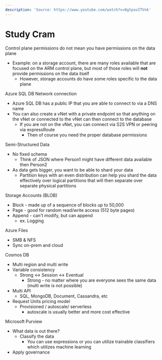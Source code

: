 ```yaml
---
description: 'Source: https://www.youtube.com/watch?v=0gtpasITVnk'
---
```


# Study Cram

Control plane permissions do not mean you have permissions on the data plane

* Example: on a storage account, there are many roles available that are focused on the ARM control plane, but most of those roles will **not** provide permissions on the data itself
  * However, storage accounts do have some roles specific to the data plane



Azure SQL DB Network connection

* Azure SQL DB has a public IP that you are able to connect to via a DNS name
* You can also create a vNet with a private endpoint so that anything on the vNet or connected to the vNet can then connect to the database
  * If you are not on the vNet, you can connect via S2S VPN or peering via expressRoute
    * Then of course you need the proper database permissions&#x20;

Semi-Structured Data

* No fixed schema
  * Think of JSON where Person1 might have different data available then Person2
* As data gets bigger, you want to be able to shard your data
  * Partition keys with an even distribution can help you shard the data effectively over logical partitions that will then separate over separate physical partitions&#x20;

Storage Accounts (BLOB)

* Block - made up of a sequence of blocks up to 50,000
* Page - good for random read/write access (512 byte pages)
* Append - can't modify, but can append&#x20;
  * ex. Logging

Azure Files

* SMB & NFS
* Sync on-prem and cloud

Cosmos DB

* Multi region and multi write
* Variable consistency
  * Strong <-> Session <-> Eventual
    * Strong - no matter where you are everyone sees the same data (multi write is not possible)
* Multi API
  * SQL, MongoDB, Document, Cassandra, etc&#x20;
* Request Units pricing model
  * Provisioned / autoscale/ serverless
    * autoscale is usually better and more cost effective

Microsoft Purview

* What data is out there?
  * Classify the data
    * You can use expressions or you can utilize trainable classifiers which utilizes machine learning
* Apply governance



